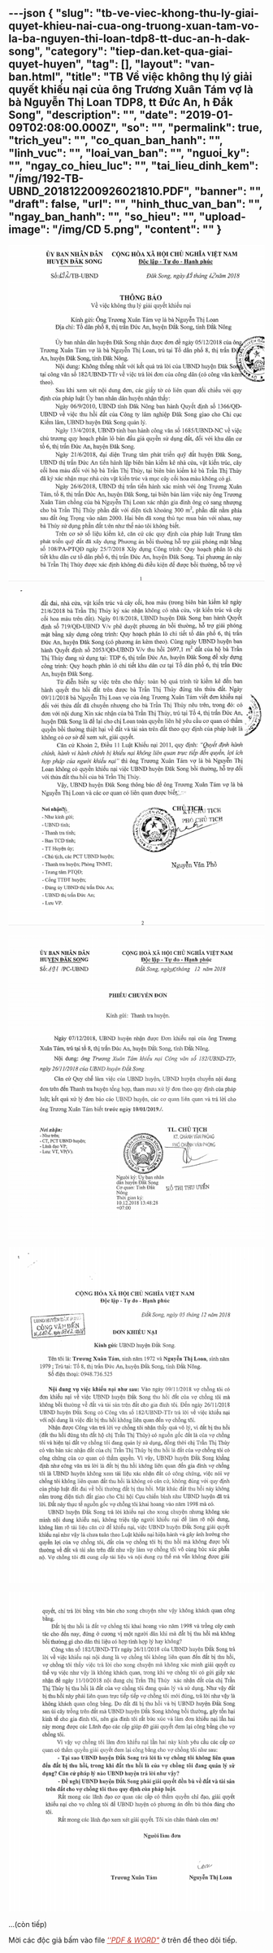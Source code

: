 ---json
{
    "slug": "tb-ve-viec-khong-thu-ly-giai-quyet-khieu-nai-cua-ong-truong-xuan-tam-vo-la-ba-nguyen-thi-loan-tdp8-tt-duc-an-h-dak-song",
    "category": "tiep-dan.ket-qua-giai-quyet-huyen",
    "tag": [],
    "layout": "van-ban.html",
    "title": "TB Về việc không thụ lý giải quyết khiếu nại của ông Trương Xuân Tám vợ là bà Nguyễn Thị Loan TDP8, tt Đức An, h Đắk Song",
    "description": "",
    "date": "2019-01-09T02:08:00.000Z",
    "so": "",
    "permalink": true,
    "trich_yeu": "",
    "co_quan_ban_hanh": "",
    "linh_vuc": "",
    "loai_van_ban": "",
    "nguoi_ky": "",
    "ngay_co_hieu_luc": "",
    "tai_lieu_dinh_kem": "/img/192-TB-UBND_201812200926021810.PDF",
    "banner": "",
    "draft": false,
    "url": "",
    "hinh_thuc_van_ban": "",
    "ngay_ban_hanh": "",
    "so_hieu": "",
    "upload-image": "/img/CD 5.png",
    "__content__": ""
}
---
<p><img alt="" src="/img/CD 1.png" /></p>

<p><img alt="" src="/img/CD 2.png" /></p>

<p><img alt="" src="/img/CD 3.png" /></p>

<p><img alt="" src="/img/CD 4.png" /></p>

<p><img alt="" src="/img/CD 5.png" /></p>

<p>...(c&ograve;n tiếp)</p>

<p>Mời c&aacute;c độc giả bấm v&agrave;o file <span style="color:#c0392b"><u><em>&#39;&#39;PDF &amp; WORD&quot;</em></u></span> ở tr&ecirc;n để theo d&otilde;i tiếp.</p>
